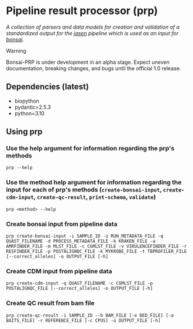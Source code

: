 # Pipeline result processor (prp)
*A collection of parsers and data models for creation and validation of a standardized output for the [jasen](https://github.com/genomic-medicine-sweden/jasen) pipeline which is used as an input for [bonsai](https://github.com/Clinical-Genomics-Lund/bonsai).*

> [!WARNING]
> Bonsai-PRP is under development in an alpha stage. Expect uneven documentation, breaking changes, and bugs until the official 1.0 release.

## Dependencies (latest)
* biopython
* pydantic=2.5.3
* python=3.10

## Using prp
### Use the help argument for information regarding the prp's methods
```
prp --help
```

### Use the method help argument for information regarding the input for each of prp's methods (`create-bonsai-input`, `create-cdm-input`, `create-qc-result`, `print-schema`, `validate`)
```
prp <method> --help
```

### Create bonsai input from pipeline data
```
prp create-bonsai-input -i SAMPLE_ID -u RUN_METADATA_FILE -q QUAST_FILENAME -d PROCESS_METADATA_FILE -k KRAKEN_FILE -a AMRFINDER_FILE -m MLST_FILE -c CGMLST_FILE -v VIRULENCEFINDER_FILE -r RESFINDER_FILE -p POSTALIGNQC_FILE -k MYKROBE_FILE -t TBPROFILER_FILE [--correct_alleles] -o OUTPUT_FILE [-h]
```

### Create CDM input from pipeline data
```
prp create-cdm-input -q QUAST_FILENAME -c CGMLST_FILE -p POSTALIGNQC_FILE [--correct_alleles] -o OUTPUT_FILE [-h]
```

### Create QC result from bam file
```
prp create-qc-result -i SAMPLE_ID --b BAM_FILE [-e BED_FILE] [-a BAITS_FILE] -r REFERENCE_FILE [-c CPUS] -o OUTPUT_FILE [-h]
```
